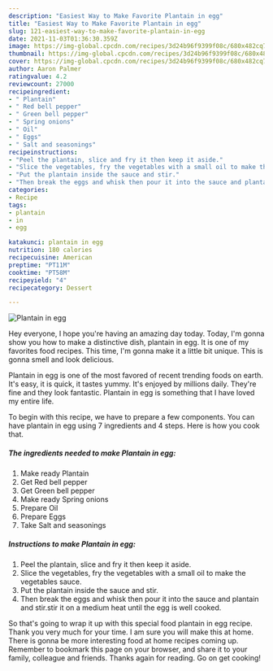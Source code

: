 ```yaml
---
description: "Easiest Way to Make Favorite Plantain in egg"
title: "Easiest Way to Make Favorite Plantain in egg"
slug: 121-easiest-way-to-make-favorite-plantain-in-egg
date: 2021-11-03T01:36:30.359Z
image: https://img-global.cpcdn.com/recipes/3d24b96f9399f08c/680x482cq70/plantain-in-egg-recipe-main-photo.jpg
thumbnail: https://img-global.cpcdn.com/recipes/3d24b96f9399f08c/680x482cq70/plantain-in-egg-recipe-main-photo.jpg
cover: https://img-global.cpcdn.com/recipes/3d24b96f9399f08c/680x482cq70/plantain-in-egg-recipe-main-photo.jpg
author: Aaron Palmer
ratingvalue: 4.2
reviewcount: 27000
recipeingredient:
- " Plantain"
- " Red bell pepper"
- " Green bell pepper"
- " Spring onions"
- " Oil"
- " Eggs"
- " Salt and seasonings"
recipeinstructions:
- "Peel the plantain, slice and fry it then keep it aside."
- "Slice the vegetables, fry the vegetables with a small oil to make the vegetables sauce."
- "Put the plantain inside the sauce and stir."
- "Then break the eggs and whisk then pour it into the sauce and plantain and stir.stir it on a medium heat until the egg is well cooked."
categories:
- Recipe
tags:
- plantain
- in
- egg

katakunci: plantain in egg 
nutrition: 180 calories
recipecuisine: American
preptime: "PT11M"
cooktime: "PT58M"
recipeyield: "4"
recipecategory: Dessert

---
```



![Plantain in egg](https://img-global.cpcdn.com/recipes/3d24b96f9399f08c/680x482cq70/plantain-in-egg-recipe-main-photo.jpg)

Hey everyone, I hope you're having an amazing day today. Today, I'm gonna show you how to make a distinctive dish, plantain in egg. It is one of my favorites food recipes. This time, I'm gonna make it a little bit unique. This is gonna smell and look delicious.

Plantain in egg is one of the most favored of recent trending foods on earth. It's easy, it is quick, it tastes yummy. It's enjoyed by millions daily. They're fine and they look fantastic. Plantain in egg is something that I have loved my entire life.




To begin with this recipe, we have to prepare a few components. You can have plantain in egg using 7 ingredients and 4 steps. Here is how you cook that.

<!--inarticleads1-->

##### The ingredients needed to make Plantain in egg:

1. Make ready  Plantain
1. Get  Red bell pepper
1. Get  Green bell pepper
1. Make ready  Spring onions
1. Prepare  Oil
1. Prepare  Eggs
1. Take  Salt and seasonings




<!--inarticleads2-->

##### Instructions to make Plantain in egg:

1. Peel the plantain, slice and fry it then keep it aside.
1. Slice the vegetables, fry the vegetables with a small oil to make the vegetables sauce.
1. Put the plantain inside the sauce and stir.
1. Then break the eggs and whisk then pour it into the sauce and plantain and stir.stir it on a medium heat until the egg is well cooked.




So that's going to wrap it up with this special food plantain in egg recipe. Thank you very much for your time. I am sure you will make this at home. There is gonna be more interesting food at home recipes coming up. Remember to bookmark this page on your browser, and share it to your family, colleague and friends. Thanks again for reading. Go on get cooking!
